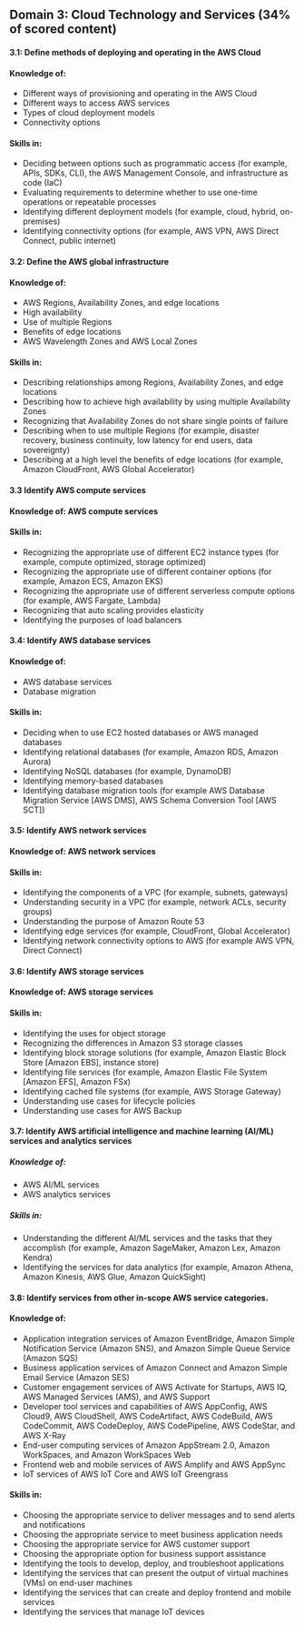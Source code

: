 ## Domain 3: Cloud Technology and Services (34% of scored content)
#### 3.1: Define methods of deploying and operating in the AWS Cloud
#### Knowledge of:
- Different ways of provisioning and operating in the AWS Cloud
- Different ways to access AWS services
- Types of cloud deployment models
- Connectivity options
#### Skills in:
- Deciding between options such as programmatic access (for example, APIs, SDKs, CLI), the AWS Management Console, and infrastructure as code (IaC)
- Evaluating requirements to determine whether to use one-time operations or repeatable processes
- Identifying different deployment models (for example, cloud, hybrid, on-premises)
- Identifying connectivity options (for example, AWS VPN, AWS Direct Connect, public internet)

#### 3.2: Define the AWS global infrastructure
#### Knowledge of:
- AWS Regions, Availability Zones, and edge locations
- High availability
- Use of multiple Regions
- Benefits of edge locations
- AWS Wavelength Zones and AWS Local Zones
#### Skills in:
- Describing relationships among Regions, Availability Zones, and edge locations
- Describing how to achieve high availability by using multiple Availability Zones
- Recognizing that Availability Zones do not share single points of failure
- Describing when to use multiple Regions (for example, disaster recovery, business continuity, low latency for end users, data sovereignty)
- Describing at a high level the benefits of edge locations (for example, Amazon CloudFront, AWS Global Accelerator)

#### 3.3 Identify AWS compute services
#### Knowledge of: AWS compute services
#### Skills in:
- Recognizing the appropriate use of different EC2 instance types (for example, compute optimized, storage optimized)
- Recognizing the appropriate use of different container options (for example, Amazon ECS, Amazon EKS)
- Recognizing the appropriate use of different serverless compute options (for example, AWS Fargate, Lambda)
- Recognizing that auto scaling provides elasticity
- Identifying the purposes of load balancers

#### 3.4: Identify AWS database services
#### Knowledge of:
- AWS database services
- Database migration
#### Skills in:
- Deciding when to use EC2 hosted databases or AWS managed databases
- Identifying relational databases (for example, Amazon RDS, Amazon Aurora)
- Identifying NoSQL databases (for example, DynamoDB)
- Identifying memory-based databases
- Identifying database migration tools (for example AWS Database Migration Service [AWS DMS], AWS Schema Conversion Tool [AWS SCT])

#### 3.5: Identify AWS network services
#### Knowledge of: AWS network services
#### Skills in:
- Identifying the components of a VPC (for example, subnets, gateways)
- Understanding security in a VPC (for example, network ACLs, security groups)
- Understanding the purpose of Amazon Route 53
- Identifying edge services (for example, CloudFront, Global Accelerator)
- Identifying network connectivity options to AWS (for example AWS VPN, Direct Connect)

#### 3.6: Identify AWS storage services
#### Knowledge of: AWS storage services
#### Skills in:
- Identifying the uses for object storage
- Recognizing the differences in Amazon S3 storage classes
- Identifying block storage solutions (for example, Amazon Elastic Block Store [Amazon EBS], instance store)
- Identifying file services (for example, Amazon Elastic File System [Amazon EFS], Amazon FSx)
- Identifying cached file systems (for example, AWS Storage Gateway)
- Understanding use cases for lifecycle policies
- Understanding use cases for AWS Backup

#### 3.7: Identify AWS artificial intelligence and machine learning (AI/ML) services and analytics services
##### Knowledge of:
- AWS AI/ML services
- AWS analytics services
##### Skills in:
- Understanding the different AI/ML services and the tasks that they accomplish (for example, Amazon SageMaker, Amazon Lex, Amazon Kendra)
- Identifying the services for data analytics (for example, Amazon Athena, Amazon Kinesis, AWS Glue, Amazon QuickSight)

#### 3.8: Identify services from other in-scope AWS service categories.
#### Knowledge of:
- Application integration services of Amazon EventBridge, Amazon Simple Notification Service (Amazon SNS), and Amazon Simple Queue Service (Amazon SQS)
- Business application services of Amazon Connect and Amazon Simple Email Service (Amazon SES)
- Customer engagement services of AWS Activate for Startups, AWS IQ, AWS Managed Services (AMS), and AWS Support
- Developer tool services and capabilities of AWS AppConfig, AWS Cloud9, AWS CloudShell, AWS CodeArtifact, AWS CodeBuild, AWS CodeCommit, AWS CodeDeploy, AWS CodePipeline, AWS CodeStar, and AWS X-Ray
- End-user computing services of Amazon AppStream 2.0, Amazon WorkSpaces, and Amazon WorkSpaces Web
- Frontend web and mobile services of AWS Amplify and AWS AppSync
- IoT services of AWS IoT Core and AWS IoT Greengrass
#### Skills in:
- Choosing the appropriate service to deliver messages and to send alerts and notifications
- Choosing the appropriate service to meet business application needs
- Choosing the appropriate service for AWS customer support
- Choosing the appropriate option for business support assistance
- Identifying the tools to develop, deploy, and troubleshoot applications
- Identifying the services that can present the output of virtual machines (VMs) on end-user machines
- Identifying the services that can create and deploy frontend and mobile services
- Identifying the services that manage IoT devices
